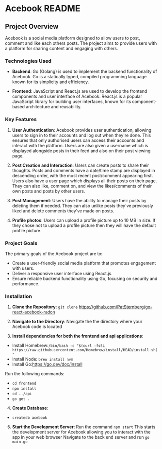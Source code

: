 # Acebook README

## Project Overview

Acebook is a social media platform designed to allow users to post, comment and like each others posts. The project aims to provide users with a platform for sharing content and engaging with others. 

### Technologies Used

- **Backend**: Go (Golang) is used to implement the backend functionality of Acebook. Go is a statically typed, compiled programming language known for its simplicity and efficiency.

- **Frontend**: JavaScript and React.js are used to develop the frontend components and user interface of Acebook. React.js is a popular JavaScript library for building user interfaces, known for its component-based architecture and reusability.

### Key Features

1. **User Authentication**: Acebook provides user authentication, allowing users to sign in to their accounts and log out when they're done. This ensures that only authorised users can access their accounts and interact with the platform. Users are also given a username which is displayed alongside posts in their feed and also on their post viewing page.

2. **Post Creation and Interaction**: Users can create posts to share their thoughts. Posts and comments have a date/time stamp are displayed in descending order, with the most recent post/comment appearing first. Users also have a user page which displays all their posts on their page. They can also like, comment on, and view the likes/comments of their own posts and posts by other users.

3. **Post Management**: Users have the ability to manage their posts by deleting them if needed. They can also unlike posts they've previously liked and delete comments they've made on posts.

4. **Profile photos**: Users can upload a profile picture up to 10 MB in size. If they chose not to upload a profile picture then they will have the default profile picture.


### Project Goals

The primary goals of the Acebook project are to:

- Create a user-friendly social media platform that promotes engagement with users.
- Deliver a responsive user interface using React.js.
- Ensure reliable backend functionality using Go, focusing on security and performance.

### Installation 

1. **Clone the Repository**: `git clone` https://github.com/PatSternberg/go-react-acebook-radon

2. **Navigate to the Directory**: Navigate the the directory where your Acebook code is located 

3. **Install dependencies for both the frontend and api applications**:
- Install Homebrew:`/bin/bash -c "$(curl -fsSL https://raw.githubusercontent.com/Homebrew/install/HEAD/install.sh)"`
- Install Node: `brew install nvm`
- Install Go:https://go.dev/doc/install

Run the following commands:
- `cd frontend`
- `npm install`
- `cd ../api`
- `go get .`

4. **Create Database**:
- `createdb acebook`


5. **Start the Development Server**: 
Run the command `npm start`
This starts the development server for Acebook allowing you to interact with the app in your web browser 
Navigate to the back end server and run `go main.go` 
